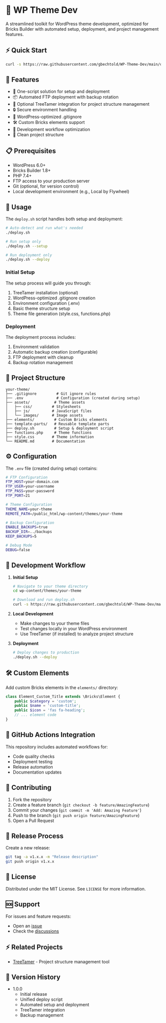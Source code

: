 # 🎨 WP Theme Dev

A streamlined toolkit for WordPress theme development, optimized for Bricks Builder with automated setup, deployment, and project management features.

## ⚡ Quick Start

```bash
curl -s https://raw.githubusercontent.com/gbechtold/WP-Theme-Dev/main/deploy.sh > deploy.sh && chmod +x deploy.sh && ./deploy.sh
```

## 🌟 Features

- 🚀 One-script solution for setup and deployment
- 📦 Automated FTP deployment with backup rotation
- 🌳 Optional TreeTamer integration for project structure management
- 🔒 Secure environment handling
- 📁 WordPress-optimized .gitignore
- 🛠️ Custom Bricks elements support
- 🔄 Development workflow optimization
- 🎯 Clean project structure

## 📋 Prerequisites

- WordPress 6.0+
- Bricks Builder 1.8+
- PHP 7.4+
- FTP access to your production server
- Git (optional, for version control)
- Local development environment (e.g., Local by Flywheel)

## 🚀 Usage

The `deploy.sh` script handles both setup and deployment:

```bash
# Auto-detect and run what's needed
./deploy.sh

# Run setup only
./deploy.sh --setup

# Run deployment only
./deploy.sh --deploy
```

### Initial Setup

The setup process will guide you through:
1. TreeTamer installation (optional)
2. WordPress-optimized .gitignore creation
3. Environment configuration (.env)
4. Basic theme structure setup
5. Theme file generation (style.css, functions.php)

### Deployment

The deployment process includes:
1. Environment validation
2. Automatic backup creation (configurable)
3. FTP deployment with cleanup
4. Backup rotation management

## 📁 Project Structure

```
your-theme/
├── .gitignore         # Git ignore rules
├── .env               # Configuration (created during setup)
├── assets/           # Theme assets
│   ├── css/         # Stylesheets
│   ├── js/          # JavaScript files
│   └── images/      # Image assets
├── elements/         # Custom Bricks elements
├── template-parts/   # Reusable template parts
├── deploy.sh         # Setup & deployment script
├── functions.php     # Theme functions
├── style.css        # Theme information
└── README.md        # Documentation
```

## ⚙️ Configuration

The `.env` file (created during setup) contains:

```bash
# FTP Configuration
FTP_HOST=your-domain.com
FTP_USER=your-username
FTP_PASS=your-password
FTP_PORT=21

# Theme Configuration
THEME_NAME=your-theme
REMOTE_PATH=/public_html/wp-content/themes/your-theme

# Backup Configuration
ENABLE_BACKUPS=true
BACKUP_DIR=../backups
KEEP_BACKUPS=5

# Debug Mode
DEBUG=false
```

## 🔄 Development Workflow

1. **Initial Setup**
   ```bash
   # Navigate to your theme directory
   cd wp-content/themes/your-theme

   # Download and run deploy.sh
   curl -s https://raw.githubusercontent.com/gbechtold/WP-Theme-Dev/main/deploy.sh > deploy.sh && chmod +x deploy.sh && ./deploy.sh
   ```

2. **Local Development**
   - Make changes to your theme files
   - Test changes locally in your WordPress environment
   - Use TreeTamer (if installed) to analyze project structure

3. **Deployment**
   ```bash
   # Deploy changes to production
   ./deploy.sh --deploy
   ```

## 🛠️ Custom Elements

Add custom Bricks elements in the `elements/` directory:

```php
class Element_Custom_Title extends \Bricks\Element {
    public $category = 'custom';
    public $name = 'custom-title';
    public $icon = 'fas fa-heading';
    // ... element code
}
```

## 🔄 GitHub Actions Integration

This repository includes automated workflows for:
- Code quality checks
- Deployment testing
- Release automation
- Documentation updates

## 🤝 Contributing

1. Fork the repository
2. Create a feature branch (`git checkout -b feature/AmazingFeature`)
3. Commit your changes (`git commit -m 'Add: Amazing Feature'`)
4. Push to the branch (`git push origin feature/AmazingFeature`)
5. Open a Pull Request

## 🚀 Release Process

Create a new release:
```bash
git tag -a v1.x.x -m "Release description"
git push origin v1.x.x
```

## 📝 License

Distributed under the MIT License. See `LICENSE` for more information.

## 🆘 Support

For issues and feature requests:
- Open an [issue](https://github.com/gbechtold/WP-Theme-Dev/issues)
- Check the [discussions](https://github.com/gbechtold/WP-Theme-Dev/discussions)

## ⚡ Related Projects

- [TreeTamer](https://github.com/gbechtold/TreeTamer) - Project structure management tool

## 📝 Version History

- 1.0.0
  - Initial release
  - Unified deploy script
  - Automated setup and deployment
  - TreeTamer integration
  - Backup management